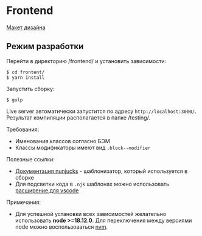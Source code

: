 # Frontend

[Макет дизайна](https://www.figma.com/file/vPsA8xRIe0BgYkYPDIt8gw/Shelterpaws?type=design&node-id=0-1&mode=design)

## Режим разработки

Перейти в директорию /frontend/ и установить зависимости:
```
$ cd frontent/
$ yarn install
```
Запустить сборку:
```
$ gulp
```
Live server автоматически запустится по адресу `http://localhost:3000/`. Результат компиляции располагается в папке /testing/.

Требования:

- Именования классов согласно БЭМ
- Классы модификаторы имеют вид `.block--modifier`

Полезные ссылки:

- [Документация nunjucks](https://mozilla.github.io/nunjucks/templating.html) - шаблонизатор, который используется в сборке
- Для подсветки кода в `.njk` шаблонах можно использовать [расширение для vscode](https://marketplace.visualstudio.com/items?itemName=ronnidc.nunjucks)

Примечания:
- Для успешной установки всех зависимостей желательно использовать **node >=18.12.0**. Для переключения между версиями node можно воспользоваться [nvm](https://github.com/nvm-sh/nvm).
